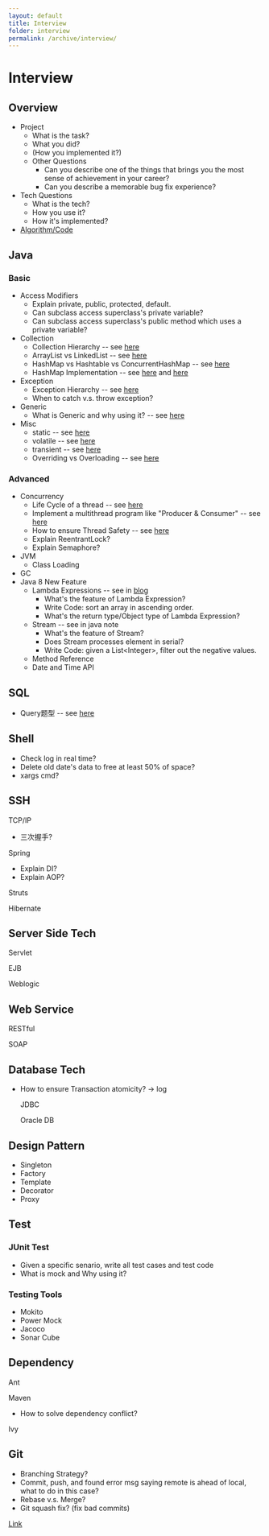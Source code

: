 ```yaml
---
layout: default
title: Interview
folder: interview
permalink: /archive/interview/
---
```


# Interview

## Overview

- Project
  - What is the task?
  - What you did?
  - (How you implemented it?)
  - Other Questions
    - Can you describe one of the things that brings you the most sense of achievement in your career?
    - Can you describe a memorable bug fix experience?
- Tech Questions
  - What is the tech?
  - How you use it?
  - How it's implemented? 
- [Algorithm/Code](https://github.com/chennanni/crack-leetcode)

## Java

### Basic ###
  
  - Access Modifiers 
    - Explain private, public, protected, default.
    - Can subclass access superclass's private variable?
    - Can subclass access superclass's public method which uses a private variable?
  - Collection
    - Collection Hierarchy -- see [here](https://github.com/chennanni/note-tech/blob/master/java/collection/index.md)
    - ArrayList vs LinkedList -- see [here](https://github.com/chennanni/note-tech/blob/master/java/questions/index.md)
    - HashMap vs Hashtable vs ConcurrentHashMap -- see [here](https://github.com/chennanni/note-tech/blob/master/java/collection/index.md)
    - HashMap Implementation -- see [here](http://blog.csdn.net/vking_wang/article/details/14166593) and [here](https://github.com/chennanni/note-tech/blob/master/java/questions/index.md)
  - Exception
    - Exception Hierarchy -- see [here](https://github.com/chennanni/note-tech/blob/master/java/basic/index.md)
    - When to catch v.s. throw exception?
  - Generic
    - What is Generic and why using it? -- see [here](http://chennanni.com/tech-note/archive/java/basic/)
  - Misc
    - static -- see [here](https://github.com/chennanni/cheat-sheet/blob/master/java-interview-questions.md)
    - volatile -- see [here](https://github.com/chennanni/note-tech/blob/master/java/basic/index.md)
    - transient -- see [here](https://github.com/chennanni/note-tech/blob/master/java/basic/index.md)
    - Overriding vs Overloading -- see [here](https://github.com/chennanni/cheat-sheet/blob/master/java-interview-questions.md)
  
### Advanced ###
  
  - Concurrency
    - Life Cycle of a thread -- see [here](https://github.com/chennanni/note-tech/blob/master/thread/basic/index.md)
    - Implement a multithread program like "Producer & Consumer" -- see [here](http://www.cnblogs.com/linjiqin/p/3217050.html)
    - How to ensure Thread Safety -- see [here](https://github.com/chennanni/note-tech/blob/master/thread/basic/index.md)
    - Explain ReentrantLock?
    - Explain Semaphore?
  - JVM
    - Class Loading
  - GC
  - Java 8 New Feature
    - Lambda Expressions -- see in [blog](http://www.cnblogs.com/maxstack/p/7550153.html)
      - What's the feature of Lambda Expression?
      - Write Code: sort an array in ascending order.
      - What's the return type/Object type of Lambda Expression?
    - Stream -- see in java note
      - What's the feature of Stream?
      - Does Stream processes element in serial?
      - Write Code: given a List\<Integer\>, filter out the negative values.
    - Method Reference
    - Date and Time API
  
## SQL

- Query题型 -- see [here](https://github.com/chennanni/note-tech/blob/master/sql/query/index.md)

## Shell

- Check log in real time?
- Delete old date's data to free at least 50% of space?
- xargs cmd?

## SSH

  TCP/IP
  - 三次握手?

  Spring
  - Explain DI? 
  - Explain AOP?
  
  Struts

  Hibernate

## Server Side Tech

  Servlet

  EJB

  Weblogic

## Web Service

  RESTful

  SOAP

## Database Tech

- How to ensure Transaction atomicity? -> log

  JDBC

  Oracle DB

## Design Pattern
- Singleton
- Factory
- Template
- Decorator
- Proxy

## Test

### JUnit Test ###
  
  - Given a specific senario, write all test cases and test code
  - What is mock and Why using it?
  
### Testing Tools ###
  
  - Mokito
  - Power Mock
  - Jacoco
  - Sonar Cube

## Dependency

  Ant

  Maven
  - How to solve dependency conflict?

  Ivy

## Git

- Branching Strategy?
- Commit, push, and found error msg saying remote is ahead of local, what to do in this case?
- Rebase v.s. Merge?
- Git squash fix? (fix bad commits)

[Link](http://chennanni.github.io/note-tech/archive/git/)
